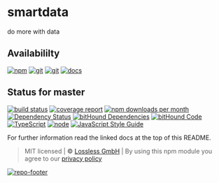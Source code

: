 # smartdata
do more with data

## Availabililty
[![npm](https://pushrocks.gitlab.io/assets/repo-button-npm.svg)](https://www.npmjs.com/package/smartdata)
[![git](https://pushrocks.gitlab.io/assets/repo-button-git.svg)](https://GitLab.com/pushrocks/smartdata)
[![git](https://pushrocks.gitlab.io/assets/repo-button-mirror.svg)](https://github.com/pushrocks/smartdata)
[![docs](https://pushrocks.gitlab.io/assets/repo-button-docs.svg)](https://pushrocks.gitlab.io/smartdata/)

## Status for master
[![build status](https://GitLab.com/pushrocks/smartdata/badges/master/build.svg)](https://GitLab.com/pushrocks/smartdata/commits/master)
[![coverage report](https://GitLab.com/pushrocks/smartdata/badges/master/coverage.svg)](https://GitLab.com/pushrocks/smartdata/commits/master)
[![npm downloads per month](https://img.shields.io/npm/dm/smartdata.svg)](https://www.npmjs.com/package/smartdata)
[![Dependency Status](https://david-dm.org/pushrocks/smartdata.svg)](https://david-dm.org/pushrocks/smartdata)
[![bitHound Dependencies](https://www.bithound.io/github/pushrocks/smartdata/badges/dependencies.svg)](https://www.bithound.io/github/pushrocks/smartdata/master/dependencies/npm)
[![bitHound Code](https://www.bithound.io/github/pushrocks/smartdata/badges/code.svg)](https://www.bithound.io/github/pushrocks/smartdata)
[![TypeScript](https://img.shields.io/badge/TypeScript-2.x-blue.svg)](https://nodejs.org/dist/latest-v6.x/docs/api/)
[![node](https://img.shields.io/badge/node->=%206.x.x-blue.svg)](https://nodejs.org/dist/latest-v6.x/docs/api/)
[![JavaScript Style Guide](https://img.shields.io/badge/code%20style-standard-brightgreen.svg)](http://standardjs.com/)

For further information read the linked docs at the top of this README.

> MIT licensed | **&copy;** [Lossless GmbH](https://lossless.gmbh)
| By using this npm module you agree to our [privacy policy](https://lossless.gmbH/privacy.html)

[![repo-footer](https://pushrocks.gitlab.io/assets/repo-footer.svg)](https://push.rocks)
